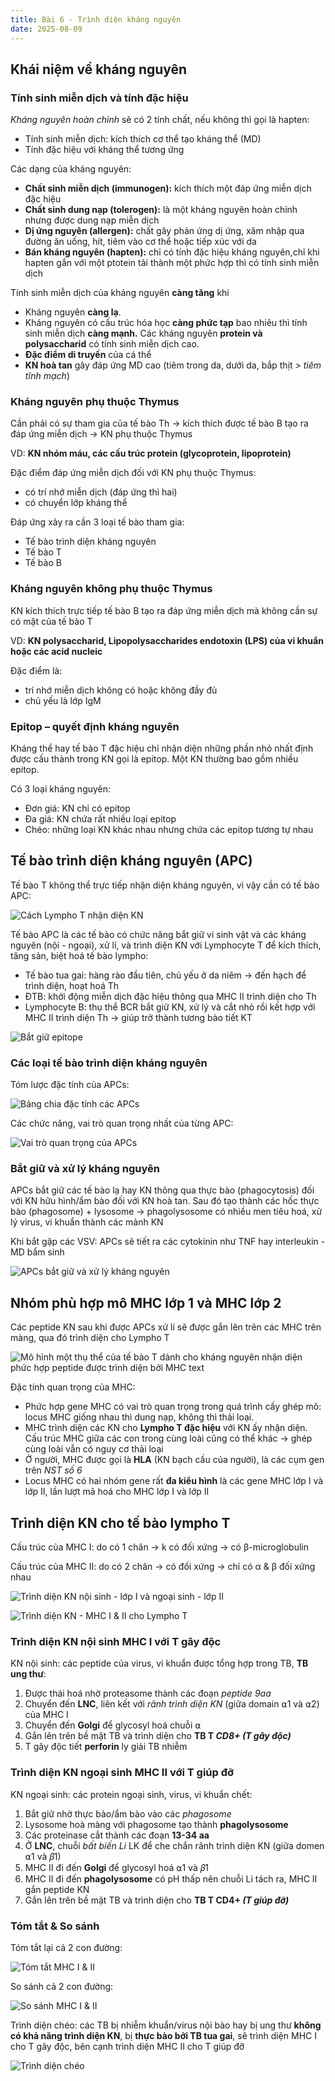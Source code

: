 ```yaml
---
title: Bài 6 - Trình diện kháng nguyên
date: 2025-08-09
---
```


## Khái niệm về kháng nguyên

### Tính sinh miễn dịch và tính đặc hiệu

*Kháng nguyên hoàn chỉnh* sẽ có 2 tính chất, nếu không thì gọi là hapten:

- Tính sinh miễn dịch: kích thích cơ thể tạo kháng thể (MD)
- Tính đặc hiệu với kháng thể tương ứng

Các dạng của kháng nguyên:

- **Chất sinh miễn dịch (immunogen):** kích thích một đáp ứng miễn dịch đặc hiệu
- **Chất sinh dung nạp (tolerogen):** là một kháng nguyên hoàn chỉnh nhưng được dung nạp miễn dịch
- **Dị ứng nguyên (allergen):** chất gây phản ứng dị ứng, xâm nhập qua đường ăn uống, hít, tiêm vào cơ thể hoặc tiếp xúc với da
- **Bán kháng nguyên (hapten):** chỉ có tính đặc hiệu kháng nguyên,chỉ khi hapten gắn với một ptotein tải thành một phức hợp thì có tính sinh miễn dịch

Tính sinh miễn dịch của kháng nguyên **càng tăng** khi

- Kháng nguyên **càng lạ**.
- Kháng nguyên có cấu trúc hóa học **càng phức tạp** bao nhiêu thì tính sinh miễn dịch **càng mạnh.** Các kháng nguyên **protein và polysaccharid** có tính sinh miễn dịch cao.
- **Đặc điểm di truyền** của cá thể
- **KN hoà tan** gây đáp ứng MD cao (tiêm trong da, dưới da, bắp thịt *> tiêm tĩnh mạch*)

### Kháng nguyên phụ thuộc Thymus

Cần phải có sự tham gia của tế bào Th → kích thích được tế bào B tạo ra đáp ứng miễn dịch → KN phụ thuộc Thymus

VD: **KN nhóm máu, các cấu trúc protein (glycoprotein, lipoprotein)**

Đặc điểm đáp ứng miễn dịch đối với KN phụ thuộc Thymus:

- có trí nhớ miễn dịch (đáp ứng thì hai)
- có chuyển lớp kháng thể

Đáp ứng xảy ra cần 3 loại tế bào tham gia:

- Tế bào trình diện kháng nguyên
- Tế bào T
- Tế bào B

### Kháng nguyên không phụ thuộc Thymus

KN kích thích trực tiếp tế bào B tạo ra đáp ứng miễn dịch mà không cần sự có mặt của tế bào T

VD: **KN polysaccharid, Lipopolysaccharides endotoxin (LPS) của vi khuẩn hoặc các acid nucleic**

Đặc điểm là:

- trí nhớ miễn dịch không có hoặc không đầy đủ
- chủ yếu là lớp IgM

### Epitop – quyết định kháng nguyên

Kháng thể hay tế bào T đặc hiệu chỉ nhận diện những phần nhỏ nhất định được cấu thành trong KN gọi là epitop.
Một KN thường bao gồm nhiều epitop.

Có 3 loại kháng nguyên:

- Đơn giá: KN chỉ có epitop
- Đa giá: KN chứa rất nhiều loại epitop
- Chéo: những loại KN khác nhau nhưng chứa các epitop tương tự nhau

## Tế bào trình diện kháng nguyên (APC)

Tế bào T không thể trực tiếp nhận diện kháng nguyên, vì vậy cần có tế bào APC:

![Cách Lympho T nhận diện KN](/y2/mddc/6-nhandien-kn.png)

Tế bào APC là các tế bào có chức năng bắt giữ vi sinh vật và các kháng nguyên (nội - ngoại), xử lí, và trình diện KN với Lymphocyte T để kích thích, tăng sản, biệt hoá tế bào lympho:

- Tế bào tua gai: hàng rào đầu tiên, chủ yếu ở da niêm → đến hạch để trình diện, hoạt hoá Th
- ĐTB: khởi động miễn dịch đặc hiệu thông qua MHC II trình diện cho Th
- Lymphocyte B: thụ thể BCR bắt giữ KN, xử lý và cắt nhỏ rồi kết hợp với MHC II trình diện Th → giúp trở thành tương bào tiết KT

![Bắt giữ epitope](/y2/mddc/6-1.png)

### Các loại tế bào trình diện kháng nguyên

Tóm lược đặc tính của APCs:

![Bảng chia đặc tính các APCs](/y2/mddc/6-dactinh-apcs.png)

Các chức năng, vai trò quan trọng nhất của từng APC:

![Vai trò quan trọng của APCs](/y2/mddc/6-vaitro-apcs.png)

### Bắt giữ và xử lý kháng nguyên

APCs bắt giữ các tế bào lạ hay KN thông qua thực bào (phagocytosis) đối với KN hữu hình/ẩm bào đối với KN hoà tan.
Sau đó tạo thành các hốc thực bào (phagosome) + lysosome → phagolysosome có nhiều men tiêu hoá, xử lý virus, vi khuẩn thành các mảnh KN

Khi bắt gặp các VSV: APCs sẽ tiết ra các cytokinin như TNF hay interleukin - MD bẩm sinh

![APCs bắt giữ và xử lý kháng nguyên](/y2/mddc/6-apcs.png)

## Nhóm phù hợp mô MHC lớp 1 và MHC lớp 2

Các peptide KN sau khi được APCs xử lí sẽ được gắn lên trên các MHC trên màng, qua đó trình diện cho Lympho T

![Mô hình một thụ thể của tế bào T dành cho kháng nguyên nhận diện phức hợp peptide được trình diện bởi MHC text](/y2/mddc/6-apcs-kn-t.png)

Đặc tính quan trọng của MHC:

- Phức hợp gene MHC có vai trò quan trọng trong quá trình cấy ghép mô: locus MHC giống nhau thì dung nạp, không thì thải loại.
- MHC trình diện các KN cho **Lympho T đặc hiệu** với KN ấy nhận diện.
Cấu trúc MHC giữa các con trong cùng loài cũng có thể khác → ghép cùng loài vẫn có nguy cơ thải loại
- Ở người, MHC được gọi là **HLA** (KN bạch cầu của người), là các cụm gen trên *NST số 6*
- Locus MHC có hai nhóm gene rất **đa kiểu hình** là các gene MHC lớp I và lớp II, lần lượt mã hoá cho MHC lớp I và lớp II

## Trình diện KN cho tế bào lympho T

Cấu trúc của MHC I: do có 1 chân → k có đối xứng → có β-microglobulin

Cấu trúc của MHC II: do có 2 chân → có đối xứng → chỉ có α & β đối xứng nhau

![Trình diện KN nội sinh - lớp I và ngoại sinh - lớp II](/y2/mddc/6-tdkn-noi-ngoai.png)

![Trình diện KN - MHC I & II cho Lympho T](/y2/mddc/6-tdkn-t.png)

### Trình diện KN nội sinh MHC I với T gây độc

KN nội sinh: các peptide của virus, vi khuẩn được tổng hợp trong TB, **TB ung thư**:

1. Được thái hoá nhờ proteasome thành các đoạn *peptide 9aa*
2. Chuyển đến **LNC**, liên kết với *rãnh trình diện KN* (giữa domain ⍺1 và ⍺2) của MHC I
3. Chuyển đến **Golgi** để glycosyl hoá chuỗi ⍺
4. Gắn lên trên bề mặt TB và trình diện cho **TB T *CD8+ (T gây độc)***
5. T gây độc tiết **perforin** ly giải TB nhiễm

### Trình diện KN ngoại sinh MHC II với T giúp đỡ

KN ngoại sinh: các protein ngoại sinh, virus, vi khuẩn chết:

1. Bắt giữ nhờ thực bào/ẩm bào vào các *phagosome*
2. Lysosome hoà màng với phagosome tạo thành **phagolysosome**
3. Các proteinase cắt thành các đoạn **13-34 aa**
4. Ở **LNC**, chuỗi *bất biến Li* LK để che chắn rãnh trình diện KN (giữa domen ⍺1 và 𝛽1)
5. MHC II đi đến **Golgi** để glycosyl hoá ⍺1 và 𝛽1
6. MHC II đi đến **phagolysosome** có pH thấp nên chuỗi Li tách ra, MHC II gắn peptide KN
7. Gắn lên trên bề mặt TB và trình diện cho **TB T CD4+ *(T giúp đỡ)***

### Tóm tắt & So sánh

Tóm tắt lại cả 2 con đường:

![Tóm tắt MHC I & II](/y2/mddc/6-tomtat-mhc-i-ii.png)

So sánh cả 2 con đường:

![So sánh MHC I & II](/y2/mddc/6-sosanh-mhc-i-ii.png)

Trình diện chéo: các TB bị nhiễm khuẩn/virus nội bào hay bị ung thư **không có khả năng trình diện KN**, bị **thực bào bởi TB tua gai**, sẽ trình diện MHC I cho T gây độc, bên cạnh trình diện MHC II cho T giúp đỡ

![Trình diện chéo](/y2/mddc/6-trinhdien-cheo.png)
